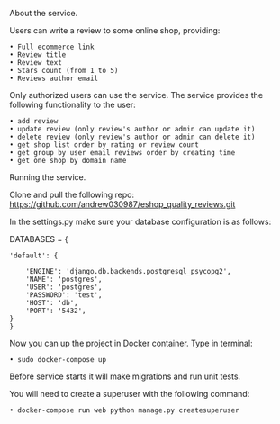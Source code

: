 About the service.

Users can write a review to some online shop, providing: 

    • Full ecommerce link 
    • Review title
    • Review text
    • Stars count (from 1 to 5)
    • Reviews author email

Only authorized users can use the service.
The service provides the following functionality to the user:

    • add review
    • update review (only review's author or admin can update it)
    • delete review (only review's author or admin can delete it)
    • get shop list order by rating or review count
    • get group by user email reviews order by creating time 
    • get one shop by domain name
    
    
Running the service.

Clone and pull the following repo:
https://github.com/andrew030987/eshop_quality_reviews.git

In the settings.py make sure your database configuration is as follows:

DATABASES = {

    'default': {
    
        'ENGINE': 'django.db.backends.postgresql_psycopg2',
        'NAME': 'postgres',
        'USER': 'postgres',
        'PASSWORD': 'test',
        'HOST': 'db',
        'PORT': '5432',
    }
    }
    
    
Now you can up the project in Docker container. Type in terminal:

    • sudo docker-compose up
    
Before service starts it will make migrations and run unit tests.

You will need to create a superuser with the following command:

    • docker-compose run web python manage.py createsuperuser


